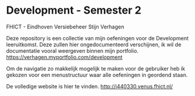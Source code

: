 # Development - Semester 2
FHICT - Eindhoven
Versiebeheer Stijn Verhagen

Deze repository is een collectie van mijn oefeningen voor de Development leeruitkomst. Deze zullen hier ongedocumenteerd verschijnen, ik wil de documentatie vooral weergeven binnen mijn portfolio. https://verhagen.myportfolio.com/development

Om de navigatie zo makkelijk mogelijk te maken voor de gebruiker heb ik gekozen voor een menustructuur waar alle oefeningen in geordend staan.

De volledige website is hier te vinden.
http://i440330.venus.fhict.nl/
